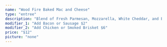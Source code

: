 ```yaml
---
name: "Wood Fire Baked Mac and Cheese"
type: "entree"
description: "Blend of Fresh Parmesan, Mozzarella, White Cheddar, and Blue Cheese with Garlic Cream Sauce."
modifier_1: "Add Bacon or Sausage $2"
modifier_2: "Add Chicken or Smoked Brisket $6"
price: "$12"
picture: "none"
---
```

